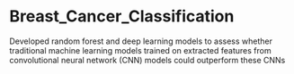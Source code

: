 # Breast_Cancer_Classification
Developed random forest and deep learning models to assess whether traditional machine learning models trained on extracted features from convolutional neural network (CNN) models could outperform these CNNs
